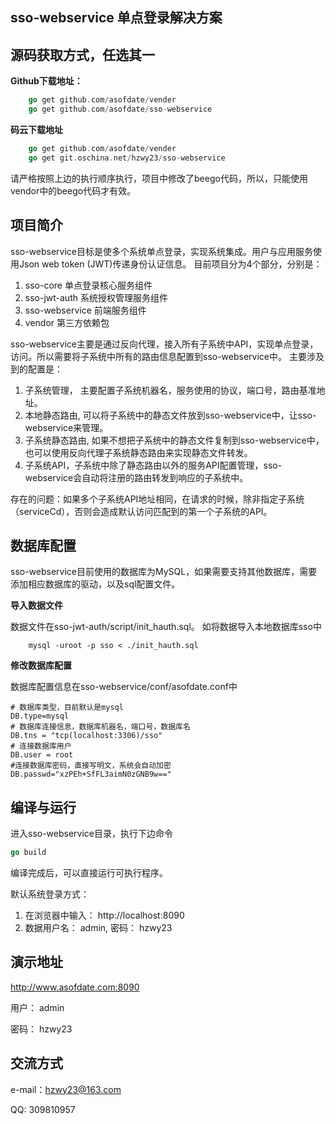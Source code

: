 ## sso-webservice 单点登录解决方案

## 源码获取方式，任选其一
**Github下载地址：**
```go
    go get github.com/asofdate/vender
    go get github.com/asofdate/sso-webservice
```

**码云下载地址**
```go
    go get github.com/asofdate/vender
    go get git.oschina.net/hzwy23/sso-webservice
```

请严格按照上边的执行顺序执行，项目中修改了beego代码，所以，只能使用vendor中的beego代码才有效。

## 项目简介
sso-webservice目标是使多个系统单点登录，实现系统集成。用户与应用服务使用Json web token (JWT)传递身份认证信息。
目前项目分为4个部分，分别是：
1. sso-core         单点登录核心服务组件
2. sso-jwt-auth     系统授权管理服务组件
3. sso-webservice   前端服务组件
4. vendor           第三方依赖包

sso-webservice主要是通过反向代理，接入所有子系统中API，实现单点登录，访问。所以需要将子系统中所有的路由信息配置到sso-webservice中。
主要涉及到的配置是：
1. 子系统管理， 主要配置子系统机器名，服务使用的协议，端口号，路由基准地址。
2. 本地静态路由, 可以将子系统中的静态文件放到sso-webservice中，让sso-webservice来管理。
3. 子系统静态路由, 如果不想把子系统中的静态文件复制到sso-webservice中，也可以使用反向代理子系统静态路由来实现静态文件转发。
4. 子系统API，子系统中除了静态路由以外的服务API配置管理，sso-webservice会自动将注册的路由转发到响应的子系统中。

存在的问题：如果多个子系统API地址相同，在请求的时候，除非指定子系统（serviceCd），否则会造成默认访问匹配到的第一个子系统的API。


## 数据库配置
sso-webservice目前使用的数据库为MySQL，如果需要支持其他数据库，需要添加相应数据库的驱动，以及sql配置文件。

**导入数据文件**

数据文件在sso-jwt-auth/script/init_hauth.sql。 如将数据导入本地数据库sso中
```shell
    mysql -uroot -p sso < ./init_hauth.sql
```

**修改数据库配置**

数据库配置信息在sso-webservice/conf/asofdate.conf中
```
# 数据库类型，目前默认是mysql
DB.type=mysql
# 数据库连接信息，数据库机器名，端口号，数据库名
DB.tns = "tcp(localhost:3306)/sso"
# 连接数据库用户
DB.user = root
#连接数据库密码，直接写明文，系统会自动加密
DB.passwd="xzPEh+SfFL3aimN0zGNB9w=="
```

## 编译与运行
进入sso-webservice目录，执行下边命令
```go
go build
```

编译完成后，可以直接运行可执行程序。

默认系统登录方式：
1. 在浏览器中输入： http://localhost:8090
2. 数据用户名： admin, 密码： hzwy23


## 演示地址
http://www.asofdate.com:8090

用户： admin

密码： hzwy23

## 交流方式
e-mail：hzwy23@163.com

QQ: 309810957